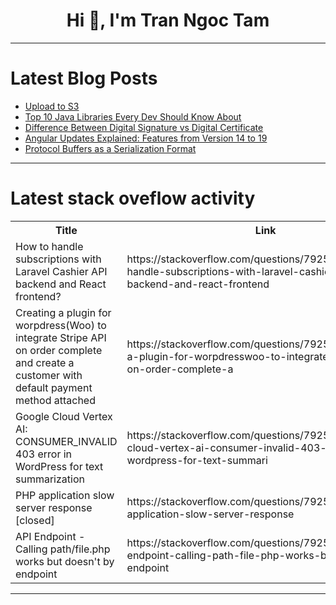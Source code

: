 <h1 align="center">Hi 👋, I'm Tran Ngoc Tam</h1>

---

# Latest Blog Posts 
<!-- BLOG-POST-LIST:START -->
- [Upload to S3](https://dev.to/shubhainder_singh/upload-to-s3-33gh)
- [Top 10 Java Libraries Every Dev Should Know About](https://dev.to/apilover/top-10-java-libraries-every-dev-should-know-about-1fi7)
- [Difference Between Digital Signature vs Digital Certificate](https://dev.to/me_jessicahowe/difference-between-digital-signature-vs-digital-certificate-f0h)
- [Angular Updates Explained: Features from Version 14 to 19](https://dev.to/renukapatil/angular-updates-explained-features-from-version-14-to-19-3ci5)
- [Protocol Buffers as a Serialization Format](https://dev.to/vipulkumarsviit/protocol-buffers-as-a-serialization-format-1mne)
<!-- BLOG-POST-LIST:END -->

---

# Latest stack oveflow activity
<table>
  <tr><th>Title</th><th>Link</th></tr>
  <!-- STACKOVERFLOW:START --><tr><td>How to handle subscriptions with Laravel Cashier API backend and React frontend?</td><td>https://stackoverflow.com/questions/79253235/how-to-handle-subscriptions-with-laravel-cashier-api-backend-and-react-frontend</td></tr><tr><td>Creating a plugin for worpdress&lpar;Woo&rpar; to integrate Stripe API on order complete and create a customer with default payment method attached</td><td>https://stackoverflow.com/questions/79253099/creating-a-plugin-for-worpdresswoo-to-integrate-stripe-api-on-order-complete-a</td></tr><tr><td>Google Cloud Vertex AI: CONSUMER_INVALID 403 error in WordPress for text summarization</td><td>https://stackoverflow.com/questions/79252594/google-cloud-vertex-ai-consumer-invalid-403-error-in-wordpress-for-text-summari</td></tr><tr><td>PHP application slow server response [closed]</td><td>https://stackoverflow.com/questions/79252537/php-application-slow-server-response</td></tr><tr><td>API Endpoint - Calling path/file.php works but doesn&#39;t by endpoint</td><td>https://stackoverflow.com/questions/79252482/api-endpoint-calling-path-file-php-works-but-doesnt-by-endpoint</td></tr><!-- STACKOVERFLOW:END -->
</table>

---


